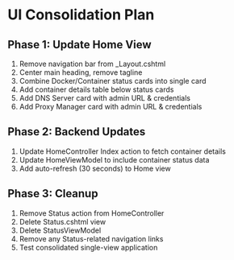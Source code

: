 # UI Consolidation Plan

## Phase 1: Update Home View
1. Remove navigation bar from _Layout.cshtml
2. Center main heading, remove tagline
3. Combine Docker/Container status cards into single card
4. Add container details table below status cards
5. Add DNS Server card with admin URL & credentials
6. Add Proxy Manager card with admin URL & credentials

## Phase 2: Backend Updates
1. Update HomeController Index action to fetch container details
2. Update HomeViewModel to include container status data
3. Add auto-refresh (30 seconds) to Home view

## Phase 3: Cleanup
1. Remove Status action from HomeController
2. Delete Status.cshtml view
3. Delete StatusViewModel
4. Remove any Status-related navigation links
5. Test consolidated single-view application